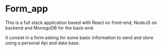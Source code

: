 # Form_app

This is a full stack application based with React on front-end, NodeJS on backend and MonogoDB for the back-end.

It consist in a form asking for some basic information to send and store using a personal Api and data base.

